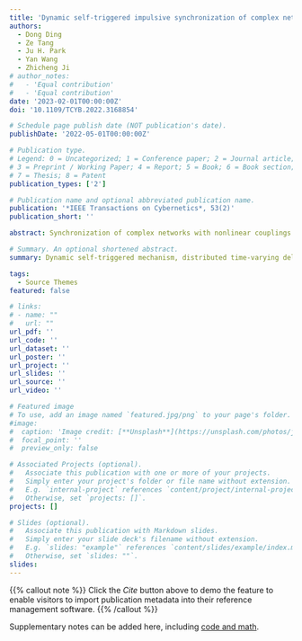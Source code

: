 ```yaml
---
title: 'Dynamic self-triggered impulsive synchronization of complex networks with mismatched parameters and distributed delay'
authors:
  - Dong Ding
  - Ze Tang
  - Ju H. Park
  - Yan Wang
  - Zhicheng Ji
# author_notes:
#   - 'Equal contribution'
#   - 'Equal contribution'
date: '2023-02-01T00:00:00Z'
doi: '10.1109/TCYB.2022.3168854'

# Schedule page publish date (NOT publication's date).
publishDate: '2022-05-01T00:00:00Z'

# Publication type.
# Legend: 0 = Uncategorized; 1 = Conference paper; 2 = Journal article;
# 3 = Preprint / Working Paper; 4 = Report; 5 = Book; 6 = Book section;
# 7 = Thesis; 8 = Patent
publication_types: ['2']

# Publication name and optional abbreviated publication name.
publication: '*IEEE Transactions on Cybernetics*, 53(2)'
publication_short: ''

abstract: Synchronization of complex networks with nonlinear couplings and distributed time-varying delays is investigated in this article. Since the mismatched parameters of individual systems, a kind of leader-following quasisynchronization issues is analyzed via impulsive control. To acquire appropriate impulsive intervals, the dynamic self-triggered impulsive controller is devoted to predicting the available instants of impulsive inputs. The proposed controller ensures the control effects while reducing the control costs. In addition, the updating laws of the dynamic parameter is settled in consideration of error bounds to adapt to the quasisynchronization. With the utilization of the Lyapunov stability theorem, comparison method, and the definition of average impulsive interval, sufficient conditions for realizing the synchronization within a specific bound are derived. Moreover, with the definition of average impulsive gain, the parameter variation scheme is extended from the fixed impulsive effects case to the time-varying impulsive effects case. Finally, three numerical examples are given to show the effectiveness and the superiority of proposed mathematical deduction.

# Summary. An optional shortened abstract.
summary: Dynamic self-triggered mechanism, distributed time-varying delay, extended parameter variation scheme, quasi-synchronization

tags:
  - Source Themes
featured: false

# links:
# - name: ""
#   url: ""
url_pdf: ''
url_code: ''
url_dataset: ''
url_poster: ''
url_project: ''
url_slides: ''
url_source: ''
url_video: ''

# Featured image
# To use, add an image named `featured.jpg/png` to your page's folder.
#image:
#  caption: 'Image credit: [**Unsplash**](https://unsplash.com/photos/jdD8gXaTZsc)'
#  focal_point: ''
#  preview_only: false

# Associated Projects (optional).
#   Associate this publication with one or more of your projects.
#   Simply enter your project's folder or file name without extension.
#   E.g. `internal-project` references `content/project/internal-project/index.md`.
#   Otherwise, set `projects: []`.
projects: []

# Slides (optional).
#   Associate this publication with Markdown slides.
#   Simply enter your slide deck's filename without extension.
#   E.g. `slides: "example"` references `content/slides/example/index.md`.
#   Otherwise, set `slides: ""`.
slides:
---
```


{{% callout note %}}
Click the _Cite_ button above to demo the feature to enable visitors to import publication metadata into their reference management software.
{{% /callout %}}

Supplementary notes can be added here, including [code and math](https://wowchemy.com/docs/content/writing-markdown-latex/).
